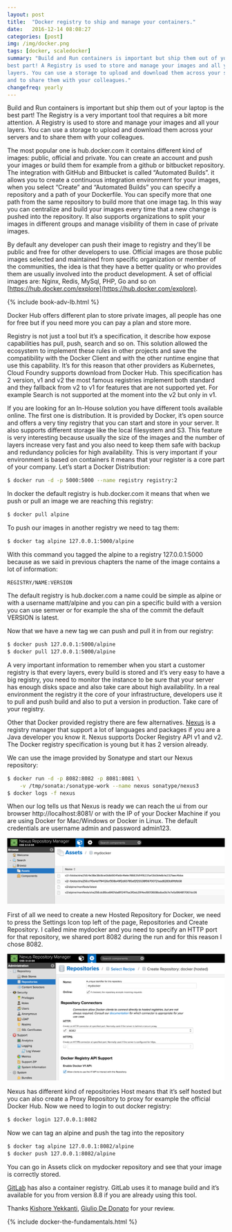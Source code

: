 ```yaml
---
layout: post
title:  "Docker registry to ship and manage your containers."
date:   2016-12-14 08:08:27
categories: [post]
img: /img/docker.png
tags: [docker, scaledocker]
summary: "Build and Run containers is important but ship them out of your laptop is the
best part! A Registry is used to store and manage your images and all your
layers. You can use a storage to upload and download them across your servers
and to share them with your colleagues."
changefreq: yearly
---
```

Build and Run containers is important but ship them out of your laptop is the
best part! The Registry is a very important tool that requires a bit more
attention. A Registry is used to store and manage your images and all your
layers. You can use a storage to upload and download them across your servers
and to share them with your colleagues.

The most popular one is hub.docker.com
it contains different kind of images: public, official and private.  You can
create an account and push your images or build them for example from a github
or bitbucket repository. The integration with GitHub and Bitbucket is called
“Automated Builds”. it allows you to create a continuous integration
environment for your images, when you select “Create” and “Automated Builds”
you can specify a repository and a path of your Dockerfile. You can specify
more that one path from the same repository to build more that one image tag.
In this way you can centralize and build your images every time that a new
change is pushed into the repository. It also supports organizations to split
your images in different groups and manage visibility of them in case of
private images.

By default any developer can push their image to registry and
they'll be public and free for other developers to use.  Official images are
those public images selected and maintained from specific organization or
member of the communities, the idea is that they have a better quality or who
provides them are usually involved into the product development. A set of
official images are: Nginx, Redis, MySql, PHP, Go and so on
[https://hub.docker.com/explore](https://hub.docker.com/explore).

<div class="post row">
  <div class="col-md-12">
      {% include book-adv-lb.html %}
  </div>
</div>

Docker Hub offers different plan to store
private images, all people has one for free but if you need more you can pay a
plan and store more.

Registry is not just  a tool but it’s a specification, it
describe how expose capabilities has pull, push, search and so on. This
solution allowed the ecosystem to implement these rules in other projects and
save the compatibility with the Docker Client and with the other runtime engine
that use this capability. It’s for this reason that other providers as
Kubernetes, Cloud Foundry supports download from Docker Hub. This specification
has 2 version, v1 and v2 the most famous registries implement both standard and
they fallback from v2 to v1 for  features that are not supported yet. For
example Search is not supported at the moment into the v2 but only in v1.

If you are looking for an In-House solution you have different tools available
online. The first one is distribution. It is provided by Docker, it’s open
source and offers a very tiny registry that you can start and store in your
server. It also supports different storage like the local filesystem and S3.
This feature is very interesting because usually the size of the images and the
number of layers increase very fast and you also need to keep them safe with
backup and redundancy policies for high availability. This is very important if
your environment is based on containers it means that your register is a core
part of your company. Let’s start a Docker Distribution:

```bash
$ docker run -d -p 5000:5000 --name registry registry:2
```

In docker the default registry is hub.docker.com it means that when we push or
pull an image we are reaching this registry:

```bash
$ docker pull alpine
```

To push our images in another registry we need to tag them:

```bash
$ docker tag alpine 127.0.0.1:5000/alpine
```

With this command you tagged the alpine to a registry 127.0.0.1:5000 because as
we said in previous chapters the name of the image contains a lot of
information:

```
REGISTRY/NAME:VERSION
```

The default registry is hub.docker.com a name could be simple as alpine or with
a username matt/alpine and you can pin a specific build with a version you can
use semver or for example the sha of the commit the default VERSION is latest.

Now that we have a new tag we can push and pull it in from our registry:

```bash
$ docker push 127.0.0.1:5000/alpine
$ docker pull 127.0.0.1:5000/alpine
```

A very important information to remember when you start a customer registry is
that every layers, every build is stored and it’s very easy to have a big
registry, you need to monitor the instance to be sure that your server has
enough disks space and also take care about high availability. In a real
environment the registry it the core of your infrastructure, developers use it
to pull and push build and also to put a version in production. Take care of
your registry.

Other that Docker provided registry there are few alternatives. [Nexus](
https://www.sonatype.com/nexus-repository-sonatype) is a registry manager that
support a lot of languages and packages if you are a Java developer you know
it. Nexus supports Docker Registry API v1 and v2. The Docker registry
specification is young but it has 2 version already.

We can use the image provided by Sonatype and start our Nexus repository:

```bash
$ docker run -d -p 8082:8082 -p 8081:8081 \
    -v /tmp/sonata:/sonatype-work --name nexus sonatype/nexus3
$ docker logs -f nexus
```

When our log tells us that Nexus is ready we can reach the ui from our browser
http://localhost:8081/ or with the IP of your Docker Machine if you are using
Docker for Mac/Windows or Docker in Linux. The default credentials are username
admin and password admin123.

<img class="img-responsive" src="/img/docker-registry/nexus-image-loaded.png">

First of all we need to create a new Hosted Repository for Docker, we need to
press the Settings Icon top left of the page, Repositories and Create
Repository. I called mine mydocker and you need to specify an HTTP port for
that repository, we shared port 8082 during the run and for this reason I chose
8082.

<img class="img-responsive" src="/img/docker-registry/nexus-create-repo.png">

Nexus has different kind of repositories Host means that it’s self hosted but
you can also create a Proxy Repository to proxy for example the official Docker
Hub.
Now we need to login to out docker registry:

```bash
$ docker login 127.0.0.1:8082
```

Now we can tag an alpine and push the tag into the repository

```bash
$ docker tag alpine 127.0.0.1:8082/alpine
$ docker push 127.0.0.1:8082/alpine
```

You can go in Assets click on mydocker repository and see that your image is
correctly stored.

[GitLab](https://about.gitlab.com/) has also a container registry. GitLab uses
it to manage build and it’s available for you from version 8.8 if you are
already using this tool.

<p class="text-muted">Thanks <a
href="https://twitter.com/kishoreyekkanti" target="_blank">Kishore
Yekkanti</a>, <a href="https://twitter.com/liuggio" target="_blank">Giulio De
Donato</a> for your review.</p>

<div class="post row">
  <div class="col-md-12">
      {% include docker-the-fundamentals.html %}
  </div>
</div>
